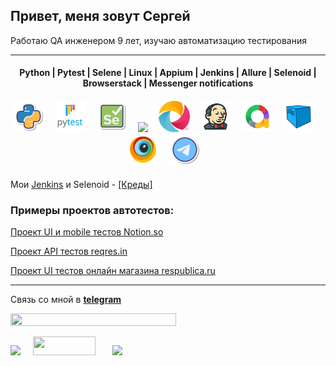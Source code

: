 ## Привет, меня зовут Сергей

Работаю QA инженером 9 лет, изучаю автоматизацию тестирования

---

<h4 align="center">Python | Pytest | Selene | Linux | Appium | Jenkins | Allure | Selenoid | Browserstack | Messenger notifications</h4>
<h4 align="center">
<img height="50" src="https://github.com/vinterbris/notion-project/blob/master/resources/images/Python.png"/>      &nbsp;&nbsp;&nbsp;
<img height="50" src="https://github.com/vinterbris/notion-project/blob/master/resources/images/Pytest.svg"/>      &nbsp;&nbsp;&nbsp;
<img height="50" src="https://github.com/vinterbris/notion-project/blob/master/resources/images/Selene.png"/>      &nbsp;&nbsp;&nbsp;
<img height="50" src="https://github.com/vinterbris/vinterbris/assets/21102027/472694ac-6ec3-4845-af93-8d7fa6ea7111"/>      &nbsp;&nbsp;&nbsp;
<img height="50" src="https://github.com/vinterbris/notion-project/blob/master/resources/images/appium.png"/>      &nbsp;&nbsp;&nbsp;
<img height="50" src="https://github.com/vinterbris/notion-project/blob/master/resources/images/jenkins.png"/>     &nbsp;&nbsp;&nbsp;
<img height="50" src="https://github.com/vinterbris/notion-project/blob/master/resources/images/allure.png"/>      &nbsp;&nbsp;&nbsp;
<img height="50" src="https://github.com/vinterbris/notion-project/blob/master/resources/images/Selenoid.svg"/>    &nbsp;&nbsp;&nbsp;
<img height="50" src="https://github.com/vinterbris/notion-project/blob/master/resources/images/browserstack.png"/>    &nbsp;&nbsp;&nbsp;
<img height="50" src="https://github.com/vinterbris/notion-project/blob/master/resources/images/telegram.png"/>    &nbsp;&nbsp;&nbsp;
</h4>

Мои [Jenkins](http://176.123.163.26:8888/) и Selenoid  -  [[Креды]](https://gist.github.com/vinterbris/a046a0ad0b9331041907c66e0435ee72)

### Примеры проектов автотестов:
[Проект UI и mobile тестов Notion.so](https://github.com/vinterbris/notion-project)

[Проект API тестов reqres.in](https://github.com/vinterbris/reqres-project)

[Проект UI тестов онлайн магазина respublica.ru](https://github.com/vinterbris/respublica-project)

<!--
[Домашние задания для CS50 Python 2023](https://github.com/me50/vinterbris)

[Домашние задания для CS50 2017](https://github.com/vinterbris/Dessumiis)
-->

---
Связь со мной в [**telegram**](https://t.me/vbr_s)

<img width="265" height="20" src="https://www.codewars.com/users/vinterbris/badges/small"/>

<img height="30" src="https://github.com/vinterbris/vinterbris/assets/21102027/88679b6e-746d-455e-b07c-5fa3f26fce9b"/> &nbsp;&nbsp;&nbsp;
<img height="30" width="100" src="https://upload.wikimedia.org/wikipedia/commons/thumb/0/09/ThinkPad_Logo.svg/512px-ThinkPad_Logo.svg.png"/> &nbsp; &nbsp; &nbsp;
<img height="33" src="https://github.com/vinterbris/vinterbris/assets/21102027/8e5258ef-b5f1-4e56-9cea-aba1f20a1983"/> &nbsp; 











<!--
**vinterbris/vinterbris** is a ✨ _special_ ✨ repository because its `README.md` (this file) appears on your GitHub profile.

Here are some ideas to get you started:

- 🔭 I’m currently working on ...
- 🌱 I’m currently learning ...
- 👯 I’m looking to collaborate on ...
- 🤔 I’m looking for help with ...
- 💬 Ask me about ...
- 📫 How to reach me: ...
- 😄 Pronouns: ...
- ⚡ Fun fact: ...
-->
